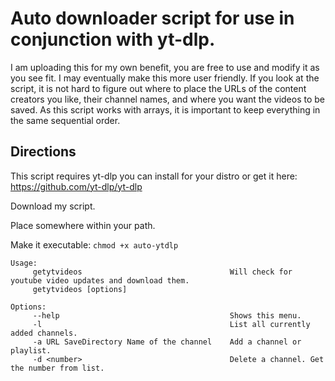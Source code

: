 # Auto downloader script for use in conjunction with yt-dlp.

I am uploading this for my own benefit, you are free to use and modify it as you see fit.
I may eventually make this more user friendly.
If you look at the script, it is not hard to figure out where to place the URLs of the content creators you like, their channel names, and where you want the videos to be saved.
As this script works with arrays, it is important to keep everything in the same sequential order.

## Directions

This script requires yt-dlp you can install for your distro or get it here: https://github.com/yt-dlp/yt-dlp

Download my script.

Place somewhere within your path.

Make it executable: ```chmod +x auto-ytdlp```

```
Usage:
     getytvideos                                 Will check for youtube video updates and download them.
     getytvideos [options]

Options:
     --help                                      Shows this menu.
     -l                                          List all currently added channels.
     -a URL SaveDirectory Name of the channel    Add a channel or playlist.
     -d <number>                                 Delete a channel. Get the number from list.
```
